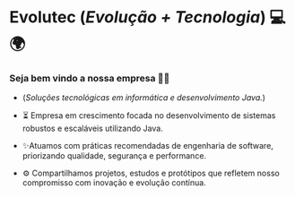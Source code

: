 # Evolutec (*Evolução + Tecnologia*) 💻🌍

### Seja bem vindo a nossa empresa 👋😉

- (*Soluções tecnológicas em informática e desenvolvimento Java.*)

- ⏳ Empresa em crescimento focada no desenvolvimento de sistemas robustos e escaláveis utilizando Java.
- ✨Atuamos com práticas recomendadas de engenharia de software, priorizando qualidade, segurança e performance.
- ⚙ Compartilhamos projetos, estudos e protótipos que refletem nosso compromisso com inovação e evolução contínua.
